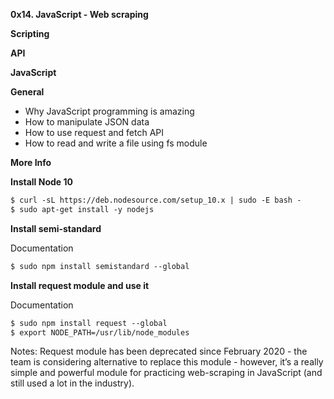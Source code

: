 **0x14. JavaScript - Web scraping**

**Scripting**

**API**

**JavaScript**

**General**

* Why JavaScript programming is amazing
* How to manipulate JSON data
* How to use request and fetch API
* How to read and write a file using fs module

**More Info**

**Install Node 10**

```markdown
$ curl -sL https://deb.nodesource.com/setup_10.x | sudo -E bash -
$ sudo apt-get install -y nodejs
```

**Install semi-standard**

Documentation

```markdown
$ sudo npm install semistandard --global
``` 

**Install request module and use it**

Documentation

```markdown
$ sudo npm install request --global
$ export NODE_PATH=/usr/lib/node_modules
```

Notes: Request module has been deprecated since February 2020 - the team is considering alternative to replace this module - however, it’s a really simple and powerful module for practicing web-scraping in JavaScript (and still used a lot in the industry).